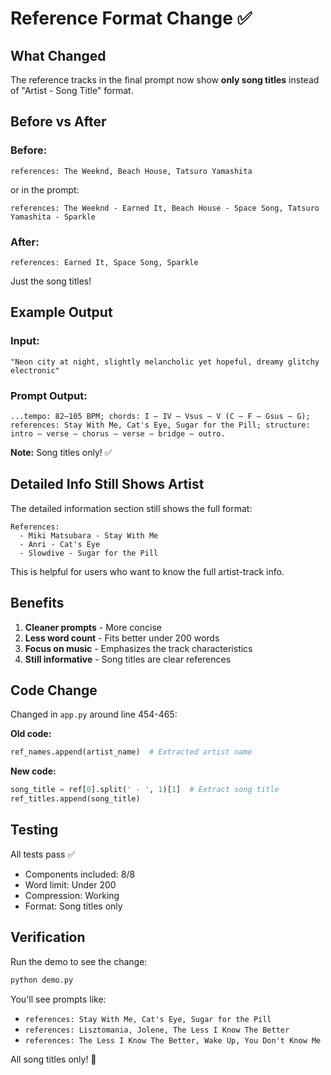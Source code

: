 # Reference Format Change ✅

## What Changed

The reference tracks in the final prompt now show **only song titles** instead of "Artist - Song Title" format.

## Before vs After

### Before:
```
references: The Weeknd, Beach House, Tatsuro Yamashita
```

or in the prompt:
```
references: The Weeknd - Earned It, Beach House - Space Song, Tatsuro Yamashita - Sparkle
```

### After:
```
references: Earned It, Space Song, Sparkle
```

Just the song titles!

## Example Output

### Input:
```
"Neon city at night, slightly melancholic yet hopeful, dreamy glitchy electronic"
```

### Prompt Output:
```
...tempo: 82–105 BPM; chords: I – IV – Vsus – V (C – F – Gsus – G); 
references: Stay With Me, Cat's Eye, Sugar for the Pill; structure: 
intro – verse – chorus – verse – bridge – outro.
```

**Note:** Song titles only! ✅

## Detailed Info Still Shows Artist

The detailed information section still shows the full format:
```
References:
  - Miki Matsubara - Stay With Me
  - Anri - Cat's Eye
  - Slowdive - Sugar for the Pill
```

This is helpful for users who want to know the full artist-track info.

## Benefits

1. **Cleaner prompts** - More concise
2. **Less word count** - Fits better under 200 words
3. **Focus on music** - Emphasizes the track characteristics
4. **Still informative** - Song titles are clear references

## Code Change

Changed in `app.py` around line 454-465:

**Old code:**
```python
ref_names.append(artist_name)  # Extracted artist name
```

**New code:**
```python
song_title = ref[0].split(' - ', 1)[1]  # Extract song title
ref_titles.append(song_title)
```

## Testing

All tests pass ✅
- Components included: 8/8
- Word limit: Under 200
- Compression: Working
- Format: Song titles only

## Verification

Run the demo to see the change:
```bash
python demo.py
```

You'll see prompts like:
- `references: Stay With Me, Cat's Eye, Sugar for the Pill`
- `references: Lisztomania, Jolene, The Less I Know The Better`
- `references: The Less I Know The Better, Wake Up, You Don't Know Me`

All song titles only! 🎵

